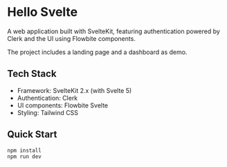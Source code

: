 # Hello Svelte

A web application built with SvelteKit, featuring authentication powered by Clerk and the UI using Flowbite components.

The project includes a landing page and a dashboard as demo.

## Tech Stack

- Framework: SvelteKit 2.x (with Svelte 5)
- Authentication: Clerk
- UI components: Flowbite Svelte
- Styling: Tailwind CSS

## Quick Start

```bash
npm install
npm run dev
```
